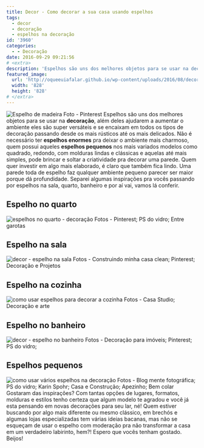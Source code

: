 ```yaml
---
title: Decor - Como decorar a sua casa usando espelhos
tags:
  - decor
  - decoração
  - espelhos na decoração
id: '3960'
categories:
  - - Decoração
date: 2016-09-29 09:21:56
# <extra>
description: 'Espelhos são uns dos melhores objetos para se usar na decoração, além deles ajudarem a aumentar o ambiente eles são super versáteis e se encaixam em todos os tipos de decoração passando desde os mais rústicos até os mais delicados. Não é necessário ter espelhos enormes pra deixar o ambiente mais charmoso, quem possui aqueles espelhos pequenos nos mais variados modelos como quadrado, redondo, com molduras lindas e clássicas e aquelas até mais simples, pode brincar e soltar a criatividade pra decorar uma parede. Quem quer investir em algo mais elaborado, é claro que também fica lindo. Uma parede toda de espelho faz qualquer ambiente pequeno parecer ser maior porque dá profundidade. Separei algumas inspirações pra vocês passando por espelhos na sala, quarto, banheiro e por aí vai, vamos lá conferir. Espelho no quarto Espelho na sala Espelho na cozinha &hellip;'
featured_image: 
  url: 'http://oqueeuiafalar.github.io/wp-content/uploads/2016/08/decoração-com-espelho.jpg'
  width: '828'
  height: '828'
# </extra>
---
```


![Espelho de madeira](/wp-content/uploads/2016/08/decoração-com-espelho.jpg) Foto - Pinterest Espelhos são uns dos melhores objetos para se usar na **decoração**, além deles ajudarem a aumentar o ambiente eles são super versáteis e se encaixam em todos os tipos de decoração passando desde os mais rústicos até os mais delicados. Não é necessário ter **espelhos enormes** pra deixar o ambiente mais charmoso, quem possui aqueles **espelhos pequenos** nos mais variados modelos como quadrado, redondo, com molduras lindas e clássicas e aquelas até mais simples, pode brincar e soltar a criatividade pra decorar uma parede. Quem quer investir em algo mais elaborado, é claro que também fica lindo. Uma parede toda de espelho faz qualquer ambiente pequeno parecer ser maior porque dá profundidade. Separei algumas inspirações pra vocês passando por espelhos na sala, quarto, banheiro e por aí vai, vamos lá conferir.

## Espelho no quarto

![espelhos no quarto - decoração ](/wp-content/uploads/2016/08/decor-como-usar-espelhos-na-decoração-do-quarto.jpg) Fotos - Pinterest; PS do vidro; Entre garotas

## Espelho na sala

![decor - espelho na sala](/wp-content/uploads/2016/08/como-usar-espelhos-na-sala-decoração.jpg) Fotos - Construindo minha casa clean; Pinterest; Decoração e Projetos

## Espelho na cozinha

![como usar espelhos para decorar a cozinha ](/wp-content/uploads/2016/08/decor-espelho-na-cozinha.jpg) Fotos - Casa Studio; Decoração e arte

## Espelho no banheiro

![decor - espelho no banheiro](/wp-content/uploads/2016/08/como-usar-espelhos-para-decorar-o-banheiro.jpg) Fotos - Decoração para imóveis; Pinterest; PS do vidro;

## Espelhos pequenos

![como usar vários espelhos na decoração ](/wp-content/uploads/2016/08/espelhos-pequenos-na-decoração.jpg) Fotos - Blog mente fotográfica; PS do vidro; Karin Spohr; Casa e Construção; Apezinho; Bem colar   Gostaram das inspirações? Com tantas opções de lugares, formatos, molduras e estilos tenho certeza que algum modelo te agradou e você já esta pensando em novas decorações para seu lar, né! Quem estiver buscando por algo mais diferente ou mesmo clássico, em brechós e algumas lojas especializadas tem várias ideias bacanas, mas não se esqueçam de usar o espelho com moderação pra não transformar a casa em um verdadeiro labirinto, hem?! Espero que vocês tenham gostado. Beijos!
